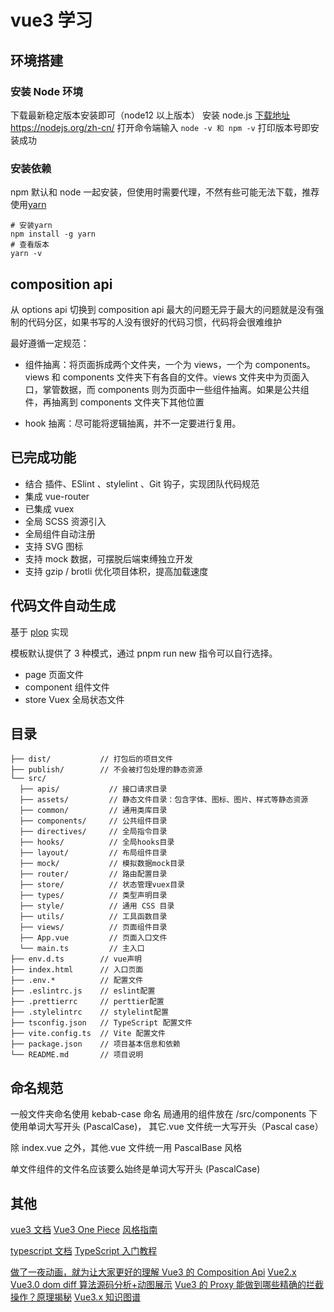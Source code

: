# vue3 学习

## 环境搭建

### 安装 Node 环境

下载最新稳定版本安装即可（node12 以上版本）
安装 node.js [下载地址](https://nodejs.org/zh-cn/download/)https://nodejs.org/zh-cn/
打开命令端输入 `node -v 和 npm -v` 打印版本号即安装成功

### 安装依赖

npm 默认和 node 一起安装，但使用时需要代理，不然有些可能无法下载，推荐使用[yarn](https://yarn.bootcss.com/)

```shell
# 安装yarn
npm install -g yarn
# 查看版本
yarn -v
```

## composition api

从 options api 切换到 composition api 最大的问题无异于最大的问题就是没有强制的代码分区，如果书写的人没有很好的代码习惯，代码将会很难维护

最好遵循一定规范：

- 组件抽离：将页面拆成两个文件夹，一个为 views，一个为 components。views 和 components 文件夹下有各自的文件。views 文件夹中为页面入口，掌管数据，而 components 则为页面中一些组件抽离。如果是公共组件，再抽离到 components 文件夹下其他位置

- hook 抽离：尽可能将逻辑抽离，并不一定要进行复用。

## 已完成功能

- 结合 插件、ESlint 、stylelint 、Git 钩子，实现团队代码规范
- 集成 vue-router
- 已集成 vuex
- 全局 SCSS 资源引入
- 全局组件自动注册
- 支持 SVG 图标
- 支持 mock 数据，可摆脱后端束缚独立开发
- 支持 gzip / brotli 优化项目体积，提高加载速度

## 代码文件自动生成

基于 [plop](https://www.npmjs.com/package/plop) 实现

模板默认提供了 3 种模式，通过 pnpm run new 指令可以自行选择。

- page 页面文件
- component 组件文件
- store Vuex 全局状态文件

## 目录

```
├── dist/           // 打包后的项目文件
├── publish/        // 不会被打包处理的静态资源
└── src/
  ├── apis/           // 接口请求目录
  ├── assets/         // 静态文件目录：包含字体、图标、图片、样式等静态资源
  ├── common/         // 通用类库目录
  ├── components/     // 公共组件目录
  ├── directives/     // 全局指令目录
  ├── hooks/          // 全局hooks目录
  ├── layout/         // 布局组件目录
  ├── mock/           // 模拟数据mock目录
  ├── router/         // 路由配置目录
  ├── store/          // 状态管理vuex目录
  ├── types/          // 类型声明目录
  ├── style/          // 通用 CSS 目录
  ├── utils/          // 工具函数目录
  ├── views/          // 页面组件目录
  ├── App.vue         // 页面入口文件
  └── main.ts         // 主入口
├── env.d.ts        // vue声明
├── index.html      // 入口页面
├── .env.*          // 配置文件
├── .eslintrc.js    // eslint配置
├── .prettierrc     // perttier配置
├── .stylelintrc    // stylelint配置
├── tsconfig.json   // TypeScript 配置文件
├── vite.config.ts  // Vite 配置文件
├── package.json    // 项目基本信息和依赖
└── README.md       // 项目说明

```

## 命名规范

一般文件夹命名使用 kebab-case 命名
局通用的组件放在 /src/components 下使用单词大写开头 (PascalCase)， 其它.vue 文件统一大写开头（Pascal case）

除 index.vue 之外，其他.vue 文件统一用 PascalBase 风格

单文件组件的文件名应该要么始终是单词大写开头 (PascalCase)

## 其他

[vue3 文档](https://v3.cn.vuejs.org)
[Vue3 One Piece](https://vue3js.cn)
[风格指南](https://v3.cn.vuejs.org/style-guide/)

[typescript 文档](https://www.tslang.cn/docs/handbook/typescript-in-5-minutes.html)
[TypeScript 入门教程](https://ts.xcatliu.com)

[做了一夜动画，就为让大家更好的理解 Vue3 的 Composition Api](https://mp.weixin.qq.com/s/UZGnk8vhyXuSUFhH6nXHTA)
[Vue2.x Vue3.0 dom diff 算法源码分析+动图展示](https://segmentfault.com/a/1190000023774485)
[Vue3 的 Proxy 能做到哪些精确的拦截操作？原理揭秘](https://zhuanlan.zhihu.com/p/148937064)
[Vue3.x 知识图谱](https://gitee.com/jishupang/vue3-knowledge-map)
